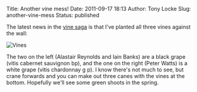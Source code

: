 Title: Another vine mess!
Date: 2011-09-17 18:13
Author: Tony Locke
Slug: another-vine-mess
Status: published

The latest news in the [vine saga]({filename}/2007/grape-vine.md) is that I've planted
all three vines against the wall:  

![Vines]({static}/images/2011/IMG_20110831_193419.jpg)

The two on the left (Alastair Reynolds and Iain Banks) are a black grape (vitis cabernet
sauvignon bp), and the one on the right (Peter Watts) is a white grape (vitis chardonnay
g p). I know there's not much to see, but crane forwards and you can make out three
canes with the vines at the bottom. Hopefully we'll see some green shoots in the spring.
